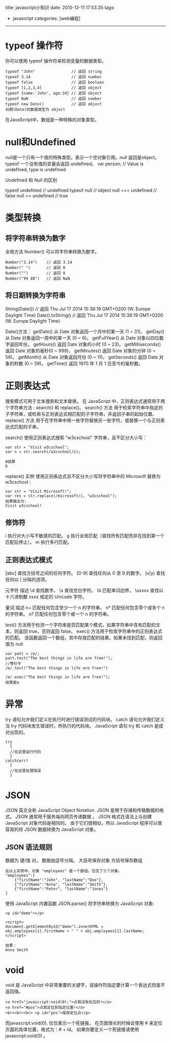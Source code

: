 title: javascript小知识
date: 2015-12-11 17:53:35
tags:
 - javascript 
categories: [web编程]

---

# typeof 操作符
你可以使用 typeof 操作符来检测变量的数据类型。
```
typeof "John"                // 返回 string 
typeof 3.14                  // 返回 number
typeof false                 // 返回 boolean
typeof [1,2,3,4]             // 返回 object
typeof {name:'John', age:34} // 返回 object
typeof NaN                   // 返回 number
typeof new Date()            // 返回 object
日期(Date)的数据类型为 object
```
在JavaScript中，数组是一种特殊的对象类型。
<!--more -->

# null和Undefined
null是一个只有一个值的特殊类型。表示一个空对象引用。null 返回是object。
typeof 一个没有值的变量会返回 undefined。
var person;                  // Value is undefined, type is undefined

Undefined 和 Null 的区别

typeof undefined             // undefined
typeof null                  // object
null === undefined           // false
null == undefined            // true

# 类型转换
## 将字符串转换为数字
全局方法 Number() 可以将字符串转换为数字。
```
Number("3.14")    // 返回 3.14
Number(" ")       // 返回 0 
Number("")        // 返回 0
Number("99 88")   // 返回 NaN
```

## 将日期转换为字符串
String(Date())      // 返回 Thu Jul 17 2014 15:38:19 GMT+0200 (W. Europe Daylight Time)
Date().toString()   // 返回 Thu Jul 17 2014 15:38:19 GMT+0200 (W. Europe Daylight Time)

Date()方法：
getDate()	从 Date 对象返回一个月中的某一天 (1 ~ 31)。
getDay()	从 Date 对象返回一周中的某一天 (0 ~ 6)。
getFullYear()	从 Date 对象以四位数字返回年份。
getHours()	返回 Date 对象的小时 (0 ~ 23)。
getMilliseconds()	返回 Date 对象的毫秒(0 ~ 999)。
getMinutes()	返回 Date 对象的分钟 (0 ~ 59)。
getMonth()	从 Date 对象返回月份 (0 ~ 11)。
getSeconds()	返回 Date 对象的秒数 (0 ~ 59)。
getTime()	返回 1970 年 1 月 1 日至今的毫秒数。

# 正则表达式
搜索模式可用于文本搜索和文本替换。
在 JavaScript 中，正则表达式通常用于两个字符串方法 : search() 和 replace()。
search() 方法 用于检索字符串中指定的子字符串，或检索与正则表达式相匹配的子字符串，并返回子串的起始位置。
replace() 方法 用于在字符串中用一些字符替换另一些字符，或替换一个与正则表达式匹配的子串。

search()
使用正则表达式搜索 "w3cschool" 字符串，且不区分大小写：
```
var str = "Visit w3cschool";
var n = str.search(/w3cschool/i);

#结果
6
```

replace()
实例
使用正则表达式且不区分大小写将字符串中的 Microsoft 替换为 w3cschool :
```
var	str = "Visit Microsoft!";
var res = str.replace(/microsoft/i, "w3cschool");
结果输出为:
Visit w3cschool!
```
## 修饰符
i	执行对大小写不敏感的匹配。
g	执行全局匹配（查找所有匹配而非在找到第一个匹配后停止）。
m	执行多行匹配。

## 正则表达式模式
[abc]	查找方括号之间的任何字符。
[0-9]	查找任何从 0 至 9 的数字。
(x|y)	查找任何以 | 分隔的选项。


元字符	描述
\d		查找数字。
\s		查找空白字符。
\b		匹配单词边界。
\uxxxx	查找以十六进制数 xxxx 规定的 Unicode 字符。


量词	描述
n+		匹配任何包含至少一个 n 的字符串。
n*		匹配任何包含零个或多个 n 的字符串。
n?		匹配任何包含零个或一个 n 的字符串。

test() 方法用于检测一个字符串是否匹配某个模式，如果字符串中含有匹配的文本，则返回 true，否则返回 false。
exec() 方法用于检索字符串中的正则表达式的匹配。
该函数返回一个数组，其中存放匹配的结果。如果未找到匹配，则返回值为 null
```
var patt = /e/;
patt.test("The best things in life are free!");
//等价于
/e/.test("The best things in life are free!")

/e/.exec("The best things in life are free!");
结果是e
```

# 异常
try 语句允许我们定义在执行时进行错误测试的代码块。
catch 语句允许我们定义当 try 代码块发生错误时，所执行的代码块。
JavaScript 语句 try 和 catch 是成对出现的。
```
try
  {
  //在这里运行代码
  }
catch(err)
  {
  //在这里处理错误
  }

```

# JSON
JSON 英文全称 JavaScript Object Notation.
JSON 是用于存储和传输数据的格式。
JSON 通常用于服务端向网页传递数据 。
JSON 格式在语法上与创建 JavaScript 对象代码是相同的。
由于它们很相似，所以 JavaScript 程序可以很容易的将 JSON 数据转换为 JavaScript 对象。

## JSON 语法规则
数据为 键/值 对。
数据由逗号分隔。
大括号保存对象
方括号保存数组

```
在以上实例中，对象 "employees" 是一个数组。包含了三个对象。
"employees":[
    {"firstName":"John", "lastName":"Doe"}, 
    {"firstName":"Anna", "lastName":"Smith"}, 
    {"firstName":"Peter", "lastName":"Jones"}
]
```
使用 JavaScript 内置函数 JSON.parse() 将字符串转换为 JavaScript 对象:
```
<p id="demo"></p>

<script>
document.getElementById("demo").innerHTML =
obj.employees[1].firstName + " " + obj.employees[1].lastName;
</script>

结果：
Anna Smith
```

# void
 void 是 JavaScript 中非常重要的关键字，该操作符指定要计算一个表达式但是不返回值。
 ```
<a href="javascript:void(0);">点我没有反应的!</a>
<a href="#pos">点我定位到指定位置!</a>
<br><br><br> <p id="pos">尾部定位点</p>
 ```
而javascript:void(0), 仅仅表示一个死链接。
在页面很长的时候会使用 # 来定位页面的具体位置，格式为：# + id。
如果你要定义一个死链接请使用 javascript:void(0) 。
